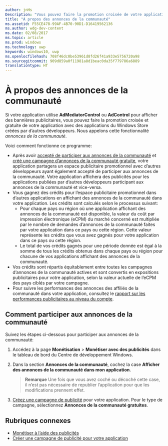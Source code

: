 ```yaml
---
author: jnHs
Description: "Vous pouvez faire la promotion croisée de votre application avec des applications publiées par d’autres développeurs. Nous appelons cette fonctionnalité «annonces de la communauté»."
title: "À propos des annonces de la communauté"
ms.assetid: F55CE478-99AF-4B70-90D1-D16419562136
ms.author: wdg-dev-content
ms.date: 02/08/2017
ms.topic: article
ms.prod: windows
ms.technology: uwp
keywords: windows10, uwp
ms.openlocfilehash: 708f46dc0be53961d8fd26f41a933e5756720a98
ms.sourcegitcommit: 909d859a0f11981a8d1beac0da35f779786a6889
translationtype: HT
---
```

# <a name="about-community-ads"></a>À propos des annonces de la communauté

Si votre application utilise **AdMediatorControl** ou **AdControl** pour afficher des bannières publicitaires, vous pouvez faire la promotion croisée et gratuite de votre application avec des applications du Windows Store créées par d’autres développeurs. Nous appelons cette fonctionnalité *annonces de la communauté*.  

Voici comment fonctionne ce programme:

* Après avoir [accepté de participer aux annonces de la communauté](#how-to-opt-in-to-community-ads) et [créé une campagne d’annonces de la communauté gratuite](create-an-ad-campaign-for-your-app.md), votre application partagera un espace publicitaire promotionnel avec d’autres développeurs ayant également accepté de participer aux annonces de la communauté. Votre application affichera des publicités pour les applications publiées par d’autres développeurs participant aux annonces de la communauté et vice-versa.
* Vous gagnez des crédits pour l’espace publicitaire promotionnel dans d’autres applications en affichant des annonces de la communauté dans votre application. Les crédits sont calculés selon le processus suivant:
  * Pour chaque pays ou région où une application affichant des annonces de la communauté est disponible, la valeur du coût par impression électronique (eCPM) du marché concerné est multipliée par le nombre de demandes d’annonces de la communauté faites par votre application dans ce pays ou cette région. Cette valeur représente les crédits que vous avez gagnés pour votre application dans ce pays ou cette région.
  * Le total de vos crédits gagnés pour une période donnée est égal à la somme de tous les crédits obtenus dans chaque pays ou région pour chacune de vos applications affichant des annonces de la communauté.
* Vos crédits sont répartis équitablement entre toutes les campagnes d’annonces de la communauté actives et sont convertis en expositions publicitaires pour votre application, selon la valeur actuelle de l’eCPM des pays ciblés par votre campagne.
* Pour suivre les performances des annonces des affiliés de la communauté dans votre application, consultez le [rapport sur les performances publicitaires au niveau du compte](advertising-performance-report.md#account-level-advertising-performance-report).

## <a name="how-to-opt-in-to-community-ads"></a>Comment participer aux annonces de la communauté

Suivez les étapes ci-dessous pour participer aux annonces de la communauté:

1. Accédez à la page **Monétisation** &gt; **Monétiser avec des publicités** dans le tableau de bord du Centre de développement Windows.
2. Dans la section **Annonces de la communauté**, cochez la case **Afficher des annonces de la communauté dans mon application**.
   > **Remarque**  Une fois que vous avez coché ou décoché cette case, il n’est pas nécessaire de republier l’application pour que les modifications prennent effet.

3. [Créez une campagne de publicité](create-an-ad-campaign-for-your-app.md) pour votre application. Pour le type de campagne, sélectionnez **Annonces de la communauté gratuites**.


## <a name="related-topics"></a>Rubriques connexes

* [Monétiser à l’aide des publicités](monetize-with-ads.md)
* [Créer une campagne de publicité pour votre application](create-an-ad-campaign-for-your-app.md)
